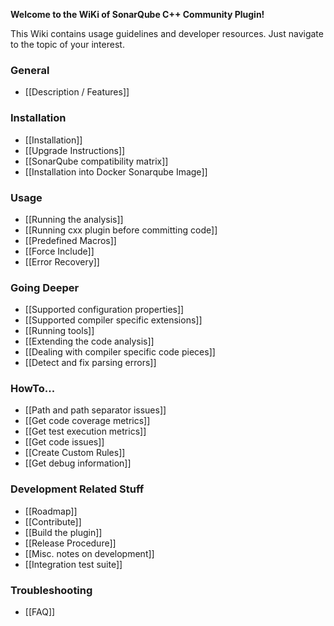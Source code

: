 **Welcome to the WiKi of SonarQube C++ Community Plugin!**

This Wiki contains usage guidelines and developer resources. Just navigate to the topic of your interest.

### General
* [[Description / Features]]

### Installation
* [[Installation]]
* [[Upgrade Instructions]]
* [[SonarQube compatibility matrix]]
* [[Installation into Docker Sonarqube Image]]

### Usage
* [[Running the analysis]]
* [[Running cxx plugin before committing code]]
* [[Predefined Macros]]
* [[Force Include]]
* [[Error Recovery]]

### Going Deeper
* [[Supported configuration properties]]
* [[Supported compiler specific extensions]]
* [[Running tools]]
* [[Extending the code analysis]]
* [[Dealing with compiler specific code pieces]]
* [[Detect and fix parsing errors]]

### HowTo...
* [[Path and path separator issues]]
* [[Get code coverage metrics]]
* [[Get test execution metrics]]
* [[Get code issues]]
* [[Create Custom Rules]]
* [[Get debug information]]

### Development Related Stuff
* [[Roadmap]]
* [[Contribute]]
* [[Build the plugin]]
* [[Release Procedure]]
* [[Misc. notes on development]]
* [[Integration test suite]]

### Troubleshooting
* [[FAQ]]
